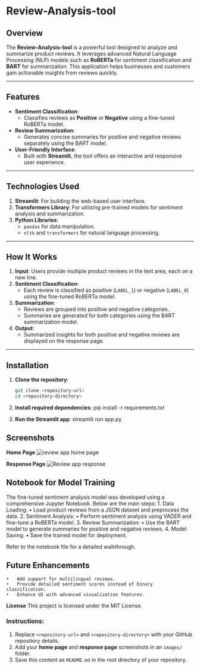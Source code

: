 # Review-Analysis-tool

## **Overview**
The **Review-Analysis-tool** is a powerful tool designed to analyze and summarize product reviews. It leverages advanced Natural Language Processing (NLP) models such as **RoBERTa** for sentiment classification and **BART** for summarization. This application helps businesses and customers gain actionable insights from reviews quickly.

---

## **Features**
- **Sentiment Classification**:
  - Classifies reviews as **Positive** or **Negative** using a fine-tuned RoBERTa model.
- **Review Summarization**:
  - Generates concise summaries for positive and negative reviews separately using the BART model.
- **User-Friendly Interface**:
  - Built with **Streamlit**, the tool offers an interactive and responsive user experience.

---

## **Technologies Used**
1. **Streamlit**: For building the web-based user interface.
2. **Transformers Library**: For utilizing pre-trained models for sentiment analysis and summarization.
3. **Python Libraries**:
   - `pandas` for data manipulation.
   - `nltk` and `transformers` for natural language processing.

---

## **How It Works**
1. **Input**: Users provide multiple product reviews in the text area, each on a new line.
2. **Sentiment Classification**:
   - Each review is classified as positive (`LABEL_1`) or negative (`LABEL_0`) using the fine-tuned RoBERTa model.
3. **Summarization**:
   - Reviews are grouped into positive and negative categories.
   - Summaries are generated for both categories using the BART summarization model.
4. **Output**:
   - Summarized insights for both positive and negative reviews are displayed on the response page.

---

## **Installation**

1. **Clone the repository**:
   ```bash
   git clone <repository-url>
   cd <repository-directory>

2. **Install required dependencies**:
    pip install -r requirements.txt

3. **Run the Streamlit app**:
   streamlit run app.py

## **Screenshots**
**Home Page**
![review app home page](https://github.com/user-attachments/assets/4e7413b7-2950-41cd-908c-7c12f515d8eb)

**Response Page**
![Review app response](https://github.com/user-attachments/assets/7c38cb0a-ce4a-4f4f-a1d4-e072f97f1521)


## **Notebook for Model Training**
The fine-tuned sentiment analysis model was developed using a comprehensive Jupyter Notebook. Below are the main steps:
	1.	Data Loading:
	•	Load product reviews from a JSON dataset and preprocess the data.
	2.	Sentiment Analysis:
	•	Perform sentiment analysis using VADER and fine-tune a RoBERTa model.
	3.	Review Summarization:
	•	Use the BART model to generate summaries for positive and negative reviews.
	4.	Model Saving:
	•	Save the trained model for deployment.

Refer to the notebook file for a detailed walkthrough.

## **Future Enhancements**
	•	Add support for multilingual reviews.
	•	Provide detailed sentiment scores instead of binary classification.
	•	Enhance UI with advanced visualization features.


**License**
This project is licensed under the MIT License.

### Instructions:
1. Replace `<repository-url>` and `<repository-directory>` with your GitHub repository details.
2. Add your **home page** and **response page** screenshots in an `images/` folder.
3. Save this content as `README.md` in the root directory of your repository.
